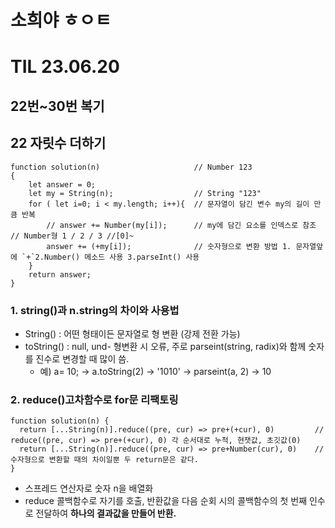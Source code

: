 # 소희야 ㅎㅇㅌ

# TIL 23.06.20 
## 22번~30번 복기


## 22 자릿수 더하기
```
function solution(n)                     // Number 123
{
    let answer = 0;
    let my = String(n);                  // String "123"
    for ( let i=0; i < my.length; i++){  // 문자열이 담긴 변수 my의 길이 만큼 반복
        // answer += Number(my[i]);      // my에 담긴 요소를 인덱스로 참조 // Number형 1 / 2 / 3 //[0]~
        answer += (+my[i]);              // 숫자형으로 변환 방법 1. 문자열앞에 `+`2.Number() 메소드 사용 3.parseInt() 사용
    }
    return answer;
}
```

### 1. string()과 n.string의 차이와 사용법

- String() : 어떤 형태이든 문자열로 형 변환 (강제 전환 가능)
- toString() : null, und- 형변환 시 오류, 주로 parseint(string, radix)와 함께 숫자를 진수로 변경할 때 많이 씀.
  - 예) a= 10; -> a.toString(2) -> '1010' -> parseint(a, 2) -> 10

### 2. reduce()고차함수로 for문 리팩토링 
```
function solution(n) { 
  return [...String(n)].reduce((pre, cur) => pre+(+cur), 0)         // reduce((pre, cur) => pre+(+cur), 0) 각 순서대로 누적, 현잿값, 초깃값(0)
  return [...String(n)].reduce((pre, cur) => pre+Number(cur), 0)    //수자형으로 변환할 때의 차이일뿐 두 return문은 같다.                                          
}
```
- 스프레드 연산자로 숫자 n을 배열화
- reduce 콜백함수로 자기를 호출, 반환값을 다음 순회 시의 콜백함수의 첫 번째 인수로 전달하여 **하나의 결과값을 만들어 반환.**  

